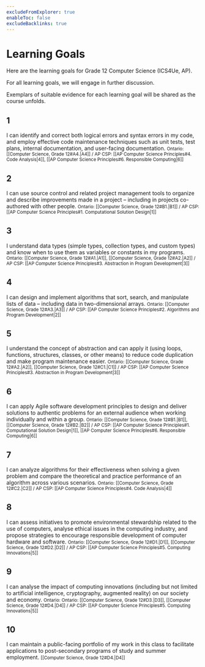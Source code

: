 ```yaml
---
excludeFromExplorer: true
enableToc: false
excludeBacklinks: true
---
```


# Learning Goals
Here are the learning goals for Grade 12 Computer Science (ICS4Ue, AP).

For all learning goals, we will engage in further discussion.

Exemplars of suitable evidence for each learning goal will be shared as the course unfolds.

## 1

I can identify and correct both logical errors and syntax errors in my code, and employ effective code maintenance techniques such as unit tests, test plans, internal documentation, and user-facing documentation.
<small>Ontario: [[Computer Science, Grade 12#A4.|A4]] / AP CSP: [[AP Computer Science Principles#4. Code Analysis|4]], [[AP Computer Science Principles#6. Responsible Computing|6]]</small>

## 2

I can use source control and related project management tools to organize and describe improvements made in a project – including in projects co-authored with other people.
<small>Ontario: [[Computer Science, Grade 12#B1.|B1]] / AP CSP: [[AP Computer Science Principles#1. Computational Solution Design|1]]</small>

## 3

I understand data types (simple types, collection types, and custom types) and know when to use them as variables or constants in my programs.
<small>Ontario: [[Computer Science, Grade 12#A1.|A1]], [[Computer Science, Grade 12#A2.|A2]] / AP CSP: [[AP Computer Science Principles#3. Abstraction in Program Development|3]]</small>

## 4

I can design and implement algorithms that sort, search, and manipulate lists of data – including data in two-dimensional arrays.
<small>Ontario: [[Computer Science, Grade 12#A3.|A3]] / AP CSP: [[AP Computer Science Principles#2. Algorithms and Program Development|2]]</small>

## 5

I understand the concept of abstraction and can apply it (using loops, functions, structures, classes, or other means) to reduce code duplication and make program maintenance easier.
<small>Ontario: [[Computer Science, Grade 12#A2.|A2]], [[Computer Science, Grade 12#C1.|C1]] / AP CSP: [[AP Computer Science Principles#3. Abstraction in Program Development|3]]</small>

## 6

I can apply Agile software development principles to design and deliver solutions to authentic problems for an external audience when working individually and within a group.
<small>Ontario: [[Computer Science, Grade 12#B1.|B1]], [[Computer Science, Grade 12#B2.|B2]] / AP CSP: [[AP Computer Science Principles#1. Computational Solution Design|1]], [[AP Computer Science Principles#6. Responsible Computing|6]]</small>

## 7

I can analyze algorithms for their effectiveness when solving a given problem and compare the theoretical and practice performance of an algorithm across various scenarios.
<small>Ontario: [[Computer Science, Grade 12#C2.|C2]] / AP CSP: [[AP Computer Science Principles#4. Code Analysis|4]]</small>

## 8

I can assess initiatives to promote environmental stewardship related to the use of computers, analyse ethical issues in the computing industry, and propose strategies to encourage responsible development of computer hardware and software.
<small>Ontario: [[Computer Science, Grade 12#D1.|D1]], [[Computer Science, Grade 12#D2.|D2]] / AP CSP: [[AP Computer Science Principles#5. Computing Innovations|5]]</small>

## 9

I can analyse the impact of computing innovations (including but not limited to artificial intelligence, cryptography, augmented reality) on our society and economy.
<small>Ontario: Ontario: [[Computer Science, Grade 12#D3.|D3]], [[Computer Science, Grade 12#D4.|D4]] / AP CSP: [[AP Computer Science Principles#5. Computing Innovations|5]]</small>

## 10

I can maintain a public-facing portfolio of my work in this class to facilitate applications to post-secondary programs of study and summer employment.
<small>[[Computer Science, Grade 12#D4.|D4]]</small>


